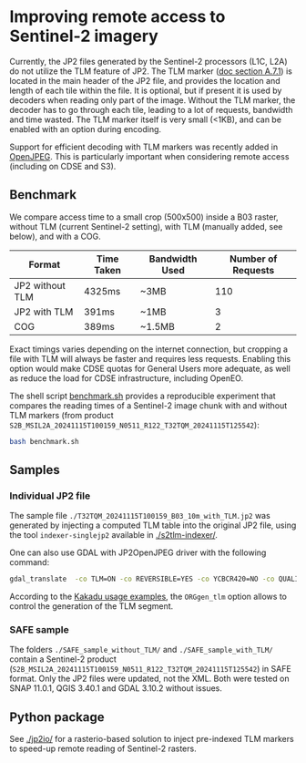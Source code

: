# Improving remote access to Sentinel-2 imagery

Currently, the JP2 files generated by the Sentinel-2 processors (L1C, L2A) do not utilize the TLM feature of JP2. The TLM marker ([doc section A.7.1](https://www.itu.int/rec/dologin_pub.asp?lang=e&id=T-REC-T.800-202407-I!!PDF-E&type=items)) is located in the main header of the JP2 file, and provides the location and length of each tile within the file. It is optional, but if present it is used by decoders when reading only part of the image. Without the TLM marker, the decoder has to go through each tile, leading to a lot of requests, bandwidth and time wasted. The TLM marker itself is very small (<1KB), and can be enabled with an option during encoding.

Support for efficient decoding with TLM markers was recently added in [OpenJPEG](https://github.com/uclouvain/openjpeg/blob/v2.5.3/NEWS.md#openjpeg-253-dec-2024).
This is particularly important when considering remote access (including on CDSE and S3).

## Benchmark

We compare access time to a small crop (500x500) inside a B03 raster, without TLM (current Sentinel-2 setting), with TLM (manually added, see below), and with a COG.

| Format | Time Taken | Bandwidth Used | Number of Requests |
|--------|------------|----------------|---------------------|
| JP2 without TLM | 4325ms | ~3MB | 110 |
| JP2 with TLM | 391ms | ~1MB | 3 |
| COG | 389ms | ~1.5MB | 2 |

Exact timings varies depending on the internet connection, but cropping a file with TLM will always be faster and requires less requests.
Enabling this option would make CDSE quotas for General Users more adequate, as well as reduce the load for CDSE infrastructure, including OpenEO.


The shell script [benchmark.sh](./benchmark.sh) provides a reproducible experiment that compares the reading times of a Sentinel-2 image chunk with and without TLM markers (from product `S2B_MSIL2A_20241115T100159_N0511_R122_T32TQM_20241115T125542`):

```bash
bash benchmark.sh
```


## Samples

### Individual JP2 file

The sample file `./T32TQM_20241115T100159_B03_10m_with_TLM.jp2` was generated by injecting a computed TLM table into the original JP2 file, using the tool `indexer-singlejp2` available in [./s2tlm-indexer/](./s2tlm-indexer/).

One can also use GDAL with JP2OpenJPEG driver with the following command:
```bash
gdal_translate  -co TLM=ON -co REVERSIBLE=YES -co YCBCR420=NO -co QUALITY=100 -co PLT=ON -co PRECINCTS='{256,256},{256,256},{256,256},{256,256},{256,256}' -co RESOLUTIONS=5 -co PROFILE=UNRESTRICTED -co JPX=OFF T32TQM_20241115T100159_B03_10m.jp2 T32TQM_20241115T100159_B03_10m_with_TLM.jp2
```

According to the [Kakadu usage examples](https://kakadusoftware.com/wp-content/uploads/Usage_Examples.txt), the `ORGgen_tlm` option allows to control the generation of the TLM segment.

### SAFE sample

The folders `./SAFE_sample_without_TLM/` and `./SAFE_sample_with_TLM/` contain a Sentinel-2 product (`S2B_MSIL2A_20241115T100159_N0511_R122_T32TQM_20241115T125542`) in SAFE format. Only the JP2 files were updated, not the XML.
Both were tested on SNAP 11.0.1, QGIS 3.40.1 and GDAL 3.10.2 without issues.


## Python package

See [./jp2io/](./jp2io/) for a rasterio-based solution to inject pre-indexed TLM markers to speed-up remote reading of Sentinel-2 rasters.
